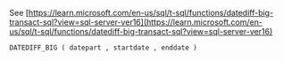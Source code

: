 See [https://learn.microsoft.com/en-us/sql/t-sql/functions/datediff-big-transact-sql?view=sql-server-ver16](https://learn.microsoft.com/en-us/sql/t-sql/functions/datediff-big-transact-sql?view=sql-server-ver16)
```
DATEDIFF_BIG ( datepart , startdate , enddate )
```

